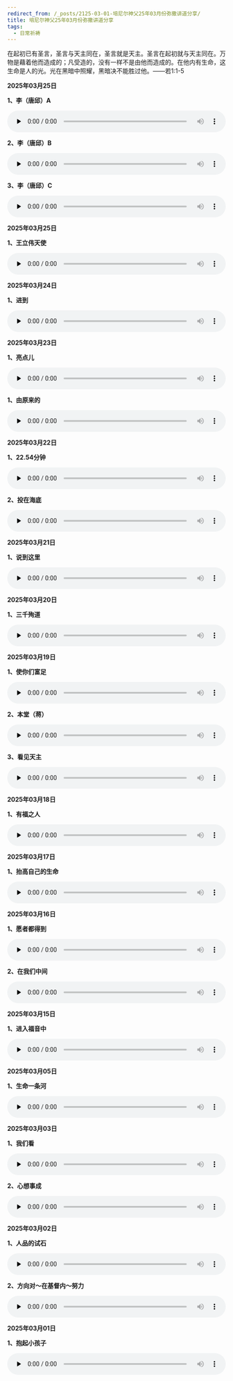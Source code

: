 ```yaml
---
redirect_from: /_posts/2125-03-01-培尼尔神父25年03月份弥撒讲道分享/
title: 培尼尔神父25年03月份弥撒讲道分享
tags:
  - 日常祈祷
---
```


在起初已有圣言，圣言与天主同在，圣言就是天主。圣言在起初就与天主同在。万物是藉着他而造成的；凡受造的，没有一样不是由他而造成的。在他内有生命，这生命是人的光。光在黑暗中照耀，黑暗决不能胜过他。——若1:1-5

**2025年03月25日**

**1、李（唐邱）A**

<audio id="audio" style="width: 100%;height:50px;" controls="controls" preload="none">
      <source id="mp3" src="/2025.03/audio/250325li1.mp3">
</audio>

**2、李（唐邱）B**

<audio id="audio" style="width: 100%;height:50px;" controls="controls" preload="none">
      <source id="mp3" src="/2025.03/audio/250325li2.mp3">
</audio>

**3、李（唐邱）C**

<audio id="audio" style="width: 100%;height:50px;" controls="controls" preload="none">
      <source id="mp3" src="/2025.03/audio/250325li3.mp3">
</audio>

**2025年03月25日**

**1、王立伟天使**

<audio id="audio" style="width: 100%;height:50px;" controls="controls" preload="none">
      <source id="mp3" src="/2025.03/audio/250325tianshi.mp3">
</audio>

**2025年03月24日**

**1、进到**

<audio id="audio" style="width: 100%;height:50px;" controls="controls" preload="none">
      <source id="mp3" src="/2025.03/audio/250324jindao.mp3">
</audio>

**2025年03月23日**

**1、亮点儿**

<audio id="audio" style="width: 100%;height:50px;" controls="controls" preload="none">
      <source id="mp3" src="/2025.03/audio/250323liangdian.mp3">
</audio>

**1、由原来的**

<audio id="audio" style="width: 100%;height:50px;" controls="controls" preload="none">
      <source id="mp3" src="/2025.03/audio/250323yuanlai.mp3">
</audio>

**2025年03月22日**

**1、22.54分钟**

<audio id="audio" style="width: 100%;height:50px;" controls="controls" preload="none">
      <source id="mp3" src="/2025.03/audio/25032254.mp3">
</audio>

**2、投在海底**

<audio id="audio" style="width: 100%;height:50px;" controls="controls" preload="none">
      <source id="mp3" src="/2025.03/audio/250322haidi.mp3">
</audio>

**2025年03月21日**

**1、说到这里**

<audio id="audio" style="width: 100%;height:50px;" controls="controls" preload="none">
      <source id="mp3" src="/2025.03/audio/250321zheli.mp3">
</audio>

**2025年03月20日**

**1、三千殉道**

<audio id="audio" style="width: 100%;height:50px;" controls="controls" preload="none">
      <source id="mp3" src="/2025.03/audio/250320xundao.mp3">
</audio>

**2025年03月19日**

**1、使你们富足**

<audio id="audio" style="width: 100%;height:50px;" controls="controls" preload="none">
      <source id="mp3" src="/2025.03/audio/250319fuzu.mp3">
</audio>

**2、本堂（蒋）**

<audio id="audio" style="width: 100%;height:50px;" controls="controls" preload="none">
      <source id="mp3" src="/2025.03/audio/250319bentang.mp3">
</audio>

**3、看见天主**

<audio id="audio" style="width: 100%;height:50px;" controls="controls" preload="none">
      <source id="mp3" src="/2025.03/audio/250319kanjian.mp3">
</audio>

**2025年03月18日**

**1、有福之人**

<audio id="audio" style="width: 100%;height:50px;" controls="controls" preload="none">
      <source id="mp3" src="/2025.03/audio/250318youfu.mp3">
</audio>

**2025年03月17日**

**1、抬高自己的生命**

<audio id="audio" style="width: 100%;height:50px;" controls="controls" preload="none">
      <source id="mp3" src="/2025.03/audio/250317taigao.mp3">
</audio>

**2025年03月16日**

**1、愿者都得到**

<audio id="audio" style="width: 100%;height:50px;" controls="controls" preload="none">
      <source id="mp3" src="/2025.03/audio/250316dedao.mp3">
</audio>

**2、在我们中间**

<audio id="audio" style="width: 100%;height:50px;" controls="controls" preload="none">
      <source id="mp3" src="/2025.03/audio/250316zhongjian.mp3">
</audio>

**2025年03月15日**

**1、进入福音中**

<audio id="audio" style="width: 100%;height:50px;" controls="controls" preload="none">
      <source id="mp3" src="/2025.03/audio/250315fuyin.mp3">
</audio>

**2025年03月05日**

**1、生命一条河**

<audio id="audio" style="width: 100%;height:50px;" controls="controls" preload="none">
      <source id="mp3" src="/2025.03/audio/250305shengming.mp3">
</audio>

**2025年03月03日**

**1、我们看**

<audio id="audio" style="width: 100%;height:50px;" controls="controls" preload="none">
      <source id="mp3" src="/2025.03/audio/250303womenkan.mp3">
</audio>

**2、心想事成**

<audio id="audio" style="width: 100%;height:50px;" controls="controls" preload="none">
      <source id="mp3" src="/2025.03/audio/250303xinxiang.mp3">
</audio>

**2025年03月02日**

**1、人品的试石**

<audio id="audio" style="width: 100%;height:50px;" controls="controls" preload="none">
      <source id="mp3" src="/2025.03/audio/250302renpin.mp3">
</audio>

**2、方向对～在基督内～努力**

<audio id="audio" style="width: 100%;height:50px;" controls="controls" preload="none">
      <source id="mp3" src="/2025.03/audio/250302fangxiang.mp3">
</audio>

**2025年03月01日**

**1、抱起小孩子**

<audio id="audio" style="width: 100%;height:50px;" controls="controls" preload="none">
      <source id="mp3" src="/2025.03/audio/250301baoqi.mp3">
</audio>

